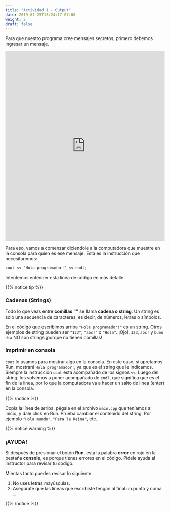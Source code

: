 ```yaml
---
title: "Actividad 1 - Output"
date: 2019-07-25T13:24:17-07:00
weight: 2
draft: false
---
```


Para que nuestro programa cree mensajes secretos, primero debemos ingresar un mensaje.

<iframe height="600px" width="100%" src="https://replit.com/@nuevofoundation/activity-1?lite=true#main.cpp" scrolling="no" frameborder="no" allowtransparency="true" allowfullscreen="true" sandbox="allow-forms allow-pointer-lock allow-popups allow-same-origin allow-scripts allow-modals"></iframe>

Para eso, vamos a comenzar diciendole a la computadora que muestre en la consola para quien es ese mensaje. Esta es la instrucción que necesitaremos:

```
cout << "Hola programador!" << endl;
```

Intentemos entender esta línea de código en más detalle.

{{% notice tip %}}

### Cadenas (Strings)

Todo lo que veas entre **comillas ""** se llama **cadena o string**. Un string es solo una secuencia de caracteres, es decir, de números, letras o símbolos.

En el código que escribimos arriba `"Hola programador!"` es un string. Otros ejemplos de string pueden ser `"123"`, `"abc!"` o `"Hola"`. ¡Ojo!, `123`, `abc!` y `buen día` NO son strings ¡porque no tienen comillas!

### Imprimir en consola

`cout` lo usamos para mostrar algo en la consola. En este caso, si apretamos Run, mostrará `Hola programador!`, ya que es el string que le indicamos.
Siempre la instrucción `cout` está acompañado de los signos `<<`. Luego del string, los volvemos a poner acompañado de `endl`, que significa que es el fin de la linea, por lo que la computadora va a hacer un salto de linea (enter) en la consola.

{{% /notice %}}

Copia la línea de arriba, pégala en el archivo `main.cpp` que teníamos al inicio, y dale click en Run. 
Prueba cambiar el contenido del string. Por ejemplo `"Hola mundo"`, `"Para la Reina"`, etc.

{{% notice warning %}}

### ¡AYUDA! 

Si después de presionar el botón **Run**, está la palabra **error** en rojo en la pestaña **console**, es porque tienes errores en el código. Pídele ayuda al instructor para revisar tu código.

Mientas tanto puedes revisar lo siguiente:

1. No uses letras mayúsculas.
2. Asegúrate que las líneas que escribiste tengan al final un punto y coma **`;`**.

{{% /notice %}}
